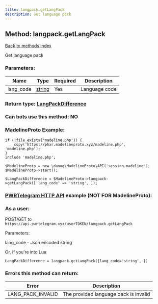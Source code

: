 ```yaml
---
title: langpack.getLangPack
description: Get language pack
---
```

## Method: langpack.getLangPack  
[Back to methods index](index.md)


Get language pack

### Parameters:

| Name     |    Type       | Required | Description |
|----------|---------------|----------|-------------|
|lang\_code|[string](../types/string.md) | Yes|Language code|


### Return type: [LangPackDifference](../types/LangPackDifference.md)

### Can bots use this method: **NO**


### MadelineProto Example:


```
if (!file_exists('madeline.php')) {
    copy('https://phar.madelineproto.xyz/madeline.php', 'madeline.php');
}
include 'madeline.php';

$MadelineProto = new \danog\MadelineProto\API('session.madeline');
$MadelineProto->start();

$LangPackDifference = $MadelineProto->langpack->getLangPack(['lang_code' => 'string', ]);
```

### [PWRTelegram HTTP API](https://pwrtelegram.xyz) example (NOT FOR MadelineProto):



### As a user:

POST/GET to `https://api.pwrtelegram.xyz/userTOKEN/langpack.getLangPack`

Parameters:

lang_code - Json encoded string




Or, if you're into Lua:

```
LangPackDifference = langpack.getLangPack({lang_code='string', })
```

### Errors this method can return:

| Error    | Description   |
|----------|---------------|
|LANG_PACK_INVALID|The provided language pack is invalid|


